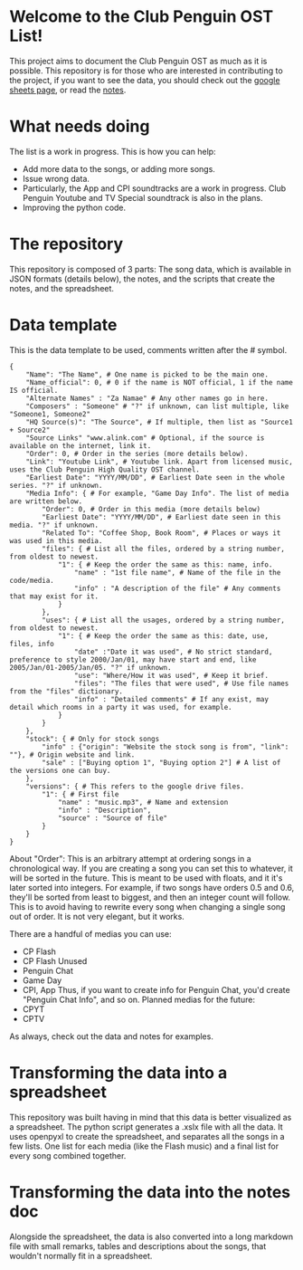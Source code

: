 # Welcome to the Club Penguin OST List!

This project aims to document the Club Penguin OST as much as it is possible. This repository is for those who are interested in contributing to the project, if you want to see the data, you should check out the [google sheets page](https://docs.google.com/spreadsheets/d/140Kui6g27N4FXXKX844JWxprgJ6xwbSBso8AGXaLYLM/edit#gid=1754104519), or read the [notes](https://github.com/nhaar/CPOSTList/blob/main/notes.md).

# What needs doing

The list is a work in progress. This is how you can help:
- Add more data to the songs, or adding more songs.
- Issue wrong data.
- Particularly, the App and CPI soundtracks are a work in progress. Club Penguin Youtube and TV Special soundtrack is also in the plans.
- Improving the python code.

# The repository

This repository is composed of 3 parts: The song data, which is available in JSON formats (details below), the notes, and the scripts that create the notes, and the spreadsheet.

# Data template

This is the data template to be used, comments written after the # symbol.
```
{
    "Name": "The Name", # One name is picked to be the main one.
    "Name_official": 0, # 0 if the name is NOT official, 1 if the name IS official.
    "Alternate Names" : "Za Namae" # Any other names go in here.
    "Composers" : "Someone" # "?" if unknown, can list multiple, like "Someone1, Someone2"
    "HQ Source(s)": "The Source", # If multiple, then list as "Source1 + Source2"
    "Source Links" "www.alink.com" # Optional, if the source is available on the internet, link it.
    "Order": 0, # Order in the series (more details below).
    "Link": "Youtube Link", # Youtube link. Apart from licensed music, uses the Club Penguin High Quality OST channel.
    "Earliest Date": "YYYY/MM/DD", # Earliest Date seen in the whole series. "?" if unknown.
    "Media Info": { # For example, "Game Day Info". The list of media are written below.
        "Order": 0, # Order in this media (more details below)
        "Earliest Date": "YYYY/MM/DD", # Earliest date seen in this media. "?" if unknown.
        "Related To": "Coffee Shop, Book Room", # Places or ways it was used in this media.
        "files": { # List all the files, ordered by a string number, from oldest to newest.
            "1": { # Keep the order the same as this: name, info.
                "name" : "1st file name", # Name of the file in the code/media.
                "info" : "A description of the file" # Any comments that may exist for it.
            }
        },
        "uses": { # List all the usages, ordered by a string number, from oldest to newest.
            "1": { # Keep the order the same as this: date, use, files, info
                "date" :"Date it was used", # No strict standard, preference to style 2000/Jan/01, may have start and end, like 2005/Jan/01-2005/Jan/05. "?" if unknown.
                "use": "Where/How it was used", # Keep it brief.
                "files": "The files that were used", # Use file names from the "files" dictionary.
                "info" : "Detailed comments" # If any exist, may detail which rooms in a party it was used, for example.
            }
        }
    },
	"stock": { # Only for stock songs
		"info" : {"origin": "Website the stock song is from", "link": ""}, # Origin website and link.
		"sale" : ["Buying option 1", "Buying option 2"] # A list of the versions one can buy.
	},
    "versions": { # This refers to the google drive files.
        "1": { # First file
            "name" : "music.mp3", # Name and extension
            "info" : "Description",
            "source" : "Source of file"
        }
    }
}
```
About "Order": This is an arbitrary attempt at ordering songs in a chronological way. If you are creating a song you can set this to whatever, it will be sorted in the future. This is meant to be used with floats, and it it's later sorted into integers. For example, if two songs have orders 0.5 and 0.6, they'll be sorted from least to biggest, and then an integer count will follow. This is to avoid having to rewrite every song when changing a single song out of order. It is not very elegant, but it works.

There are a handful of medias you can use:
- CP Flash
- CP Flash Unused
- Penguin Chat
- Game Day
- CPI, App
Thus, if you want to create info for Penguin Chat, you'd create "Penguin Chat Info", and so on. Planned medias for the future:
- CPYT
- CPTV

As always, check out the data and notes for examples.

# Transforming the data into a spreadsheet

This repository was built having in mind that this data is better visualized as a spreadsheet. The python script generates a .xslx file with all the data. It uses openpyxl to create the spreadsheet, and separates all the songs in a few lists. One list for each media (like the Flash music) and a final list for every song combined together.

# Transforming the data into the notes doc

Alongside the spreadsheet, the data is also converted into a long markdown file with small remarks, tables and descriptions about the songs, that wouldn't normally fit in a spreadsheet.

